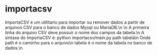 # importacsv
ImportaCSV é um utilitario para importar ou remover dados a partir de arquivos
CSV para o banco de dados Mysql ou MariaDB.\n
\n
A primeira linha do arquivo CSV deve possuir o nome dos campos da tabela.\n
A sintaxe do ImportaCSV é: python importacsv/main.py path tabela\n
Onde path é o caminho para o arquivo\n
tabela é o nome da tabela no banco de dados.\n
